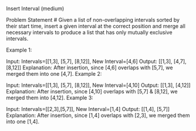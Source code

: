 Insert Interval (medium)

Problem Statement #
Given a list of non-overlapping intervals sorted by their start time, insert a given interval at the correct position and merge all necessary intervals to produce a list that has only mutually exclusive intervals.

Example 1:

Input: Intervals=[[1,3], [5,7], [8,12]], New Interval=[4,6]
Output: [[1,3], [4,7], [8,12]]
Explanation: After insertion, since [4,6] overlaps with [5,7], we merged them into one [4,7].
Example 2:

Input: Intervals=[[1,3], [5,7], [8,12]], New Interval=[4,10]
Output: [[1,3], [4,12]]
Explanation: After insertion, since [4,10] overlaps with [5,7] & [8,12], we merged them into [4,12].
Example 3:

Input: Intervals=[[2,3],[5,7]], New Interval=[1,4]
Output: [[1,4], [5,7]]
Explanation: After insertion, since [1,4] overlaps with [2,3], we merged them into one [1,4].
